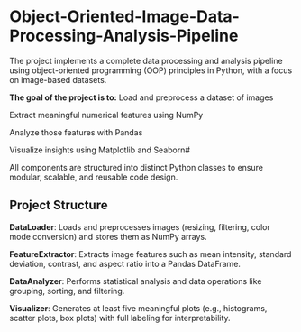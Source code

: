 # Object-Oriented-Image-Data-Processing-Analysis-Pipeline
The project implements a complete data processing and analysis pipeline using object-oriented programming (OOP) principles in Python, with a focus on image-based datasets.

__The goal of the project is to:__
Load and preprocess a dataset of images

Extract meaningful numerical features using NumPy

Analyze those features with Pandas

Visualize insights using Matplotlib and Seaborn#

All components are structured into distinct Python classes to ensure modular, scalable, and reusable code design.

## Project Structure
__DataLoader__: Loads and preprocesses images (resizing, filtering, color mode conversion) and stores them as NumPy arrays.

__FeatureExtractor__: Extracts image features such as mean intensity, standard deviation, contrast, and aspect ratio into a Pandas DataFrame.

__DataAnalyzer__: Performs statistical analysis and data operations like grouping, sorting, and filtering.

__Visualizer__: Generates at least five meaningful plots (e.g., histograms, scatter plots, box plots) with full labeling for interpretability.
